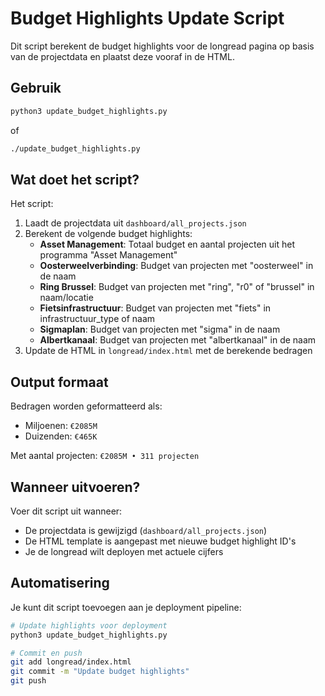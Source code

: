 # Budget Highlights Update Script

Dit script berekent de budget highlights voor de longread pagina op basis van de projectdata en plaatst deze vooraf in de HTML.

## Gebruik

```bash
python3 update_budget_highlights.py
```

of

```bash
./update_budget_highlights.py
```

## Wat doet het script?

Het script:
1. Laadt de projectdata uit `dashboard/all_projects.json`
2. Berekent de volgende budget highlights:
   - **Asset Management**: Totaal budget en aantal projecten uit het programma "Asset Management"
   - **Oosterweelverbinding**: Budget van projecten met "oosterweel" in de naam
   - **Ring Brussel**: Budget van projecten met "ring", "r0" of "brussel" in naam/locatie
   - **Fietsinfrastructuur**: Budget van projecten met "fiets" in infrastructuur_type of naam
   - **Sigmaplan**: Budget van projecten met "sigma" in de naam
   - **Albertkanaal**: Budget van projecten met "albertkanaal" in de naam
3. Update de HTML in `longread/index.html` met de berekende bedragen

## Output formaat

Bedragen worden geformatteerd als:
- Miljoenen: `€2085M`
- Duizenden: `€465K`

Met aantal projecten: `€2085M • 311 projecten`

## Wanneer uitvoeren?

Voer dit script uit wanneer:
- De projectdata is gewijzigd (`dashboard/all_projects.json`)
- De HTML template is aangepast met nieuwe budget highlight ID's
- Je de longread wilt deployen met actuele cijfers

## Automatisering

Je kunt dit script toevoegen aan je deployment pipeline:

```bash
# Update highlights voor deployment
python3 update_budget_highlights.py

# Commit en push
git add longread/index.html
git commit -m "Update budget highlights"
git push
```
